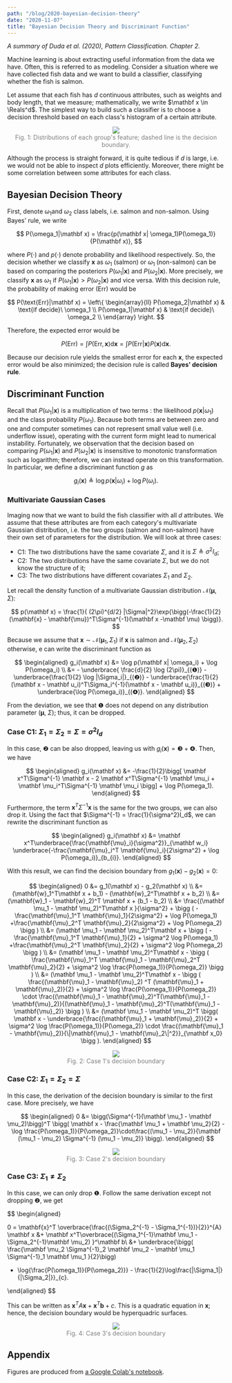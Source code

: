 ```yaml
---
path: "/blog/2020-bayesian-decision-theory"
date: "2020-11-07"
title: "Bayesian Decision Theory and Discriminant Function"
---
```


*A summary of Duda et al. (2020), Pattern Classification. Chapter 2.*

Machine learning is about extracting useful information from the data we have. Often, this is referred to as modeling. Consider a situation where we have collected fish data and we want to build a classifier, classifying whether the fish is salmon.

Let assume that each fish has $d$ continuous attributes, such as weights and body length, that we measure; mathematically, we write $\mathbf x \in \Reals^d$. The simplest way to build such a classifier is to choose a decision threshold  based on each class's histogram of a certain attribute.

<div align="center">
  <img src="https://i.imgur.com/nXxRLOb.png"/>
  <div style="color: gray">Fig. 1: Distributions of each group's feature; dashed line is the decision boundary.</div>
</div>

Although the process is straight forward, it is quite tedious if $d$  is large, i.e. we would not be able to inspect $d$ plots efficiently. Moreover, there might be some correlation between some attributes for each class.

## Bayesian Decision Theory

First, denote $\omega_1$and $\omega_2$ class labels, i.e. salmon and non-salmon. Using Bayes' rule, we write

$$
P(\omega_1|\mathbf x) = \frac{p(\mathbf x| \omega_1)P(\omega_1)}{P(\mathbf x)},
$$

where $P(\cdot)$ and $p(\cdot)$ denote probability and likelihood respectively. So, the decision whether we classify $\mathbf x$ as $\omega_1$ (salmon) or $\omega_1$ (non-salmon) can be based on comparing the posteriors $P(\omega_1|\mathbf x)$ and $P(\omega_2|\mathbf x)$. More precisely, we classify $\mathbf x$ as  $\omega_1$ if $P(\omega_1|\mathbf x) > P(\omega_2|\mathbf x)$ and vice versa. With this decision rule, the probability of making error ($\text{Err}$) would be

$$
P(\text{Err}|\mathbf x) =  \left\{ \begin{array}{ll}
   P(\omega_2|\mathbf x) & \text{if decide}\ \omega_1 \\
   P(\omega_1|\mathbf x) & \text{if decide}\ \omega_2 \\
\end{array}
\right.
$$

Therefore, the expected error would be

$$
P(\text{Err}) = \int P(\text{Err}, \mathbf x) \text{d}\mathbf x = \int P(\text{Err}| \mathbf x) P(\mathbf x) \text{d}\mathbf x.
$$

Because our decision rule yields the smallest error for each $\mathbf x$, the expected error would be also minimized; the decision rule is called **Bayes' decision rule**.

## Discriminant Function

Recall that $P(\omega_1|\mathbf x)$  is a multiplication of two terms : the likelihood $p(\mathbf x| \omega_1)$ and the class probability $P(\omega_1)$. Because both terms are between zero and one and computer sometimes can not represent small value well (i.e. underflow issue), operating with the current form might lead to numerical instability. Fortunately, we observation that the decision based on comparing $P(\omega_1|\mathbf x)$  and $P(\omega_2|\mathbf x)$ is insensitive to monotonic transformation such as logarithm; therefore, we can instead operate on this transformation. In particular, we define a discriminant function $g$  as

$$
g_i(\mathbf x) \triangleq \log p(\mathbf x|\omega_i) + \log P(\omega_i).
$$

### Multivariate Gaussian Cases

Imaging now that we want to build the fish classifier with all $d$ attributes. We assume that these attributes are from each category's multivariate Gaussian distribution, i.e. the two groups (salmon and non-salmon) have their own set of parameters for the distribution. We will look at three cases:

- C1: The two distributions have the same covariate $\Sigma$, and it is $\Sigma \triangleq \sigma^2 I_d$;
- C2: The two distributions have the same covariate $\Sigma$, but we do not know the structure of it;
- C3: The two distributions have different covariates $\Sigma_1$ and $\Sigma_2$.

Let recall the density function of a multivariate Gaussian distribution $\mathcal{N}(\mathbf \mu, \Sigma)$:

$$
p(\mathbf x) = \frac{1}{ (2\pi)^{d/2} |\Sigma|^2}\exp{\bigg(-\frac{1}{2}(\mathbf{x} - \mathbf{\mu})^T\Sigma^{-1}(\mathbf x -\mathbf \mu) \bigg)}.
$$

Because we assume that $\mathbf x \sim \mathcal N(\mathbf \mu_1, \Sigma_1)$  if $\mathbf x$ is salmon and $\mathcal N(\mathbf \mu_2, \Sigma_2)$  otherwise, e can write the discriminant function as

$$
\begin{aligned}
g_i(\mathbf x) &= \log p(\mathbf x| \omega_i) + \log P(\omega_i) \\
&= - \underbrace{ \frac{d}{2} \log (2\pi)}_{(❶)} -  \underbrace{\frac{1}{2} \log |\Sigma_i|}_{(❷)} - \underbrace{\frac{1}{2}(\mathbf x - \mathbf u_i)^T\Sigma_i^{-1}(\mathbf x - \mathbf u_i)}_{(❸)} + \underbrace{\log P(\omega_i)}_{(❹)}.
\end{aligned}
$$

From the deviation, we  see that ❶ does not depend on any distribution parameter ($\mathbf \mu$, $\Sigma)$; thus, it can be dropped.


### Case C1: $\Sigma_1 = \Sigma_2 = \Sigma = \sigma^2 I_d$

In this case, ❷ can be also dropped, leaving us with $g_i(\mathbf x) = ❸ + ❹$. Then, we have 

$$
\begin{aligned}
g_i(\mathbf x) &= -\frac{1}{2}\bigg[ \mathbf x^T\Sigma^{-1} \mathbf x - 2 \mathbf x^T\Sigma^{-1} \mathbf \mu_i + \mathbf \mu_i^T\Sigma^{-1} \mathbf \mu_i \bigg] + \log P(\omega_1).
\end{aligned}
$$

Furthermore, the term $\mathbf x^T\Sigma^{-1} \mathbf x$ is the same for the two groups, we can also drop it. Using the fact that $\Sigma^{-1} = \frac{1}{\sigma^2}I_d$, we can rewrite the discriminant function as

$$
\begin{aligned}
g_i(\mathbf x) &= \mathbf x^T\underbrace{\frac{\mathbf{\mu}_i}{\sigma^2}}_{\mathbf w_i} \underbrace{-\frac{\mathbf{\mu}_i^T \mathbf{\mu}_i}{2\sigma^2} + \log P(\omega_i)}_{b_{i}}.
\end{aligned}
$$

With this result, we can find the decision boundary from $g_1(\mathbf x) - g_2(\mathbf x) = 0$:

$$
\begin{aligned}
0 &= g_1(\mathbf x) - g_2(\mathbf  x) \\
&= (\mathbf{w}_1^T\mathbf x + b_1) - (\mathbf{w}_2^T\mathbf x + b_2) \\
&= (\mathbf{w}_1 - \mathbf{w}_2)^T \mathbf x + (b_1 - b_2) \\
&= \frac{(\mathbf \mu_1 - \mathbf \mu_2)^T\mathbf x  }{\sigma^2} + \bigg ( -\frac{\mathbf{\mu}_1^T \mathbf{\mu}_1}{2\sigma^2} + \log P(\omega_1) +\frac{\mathbf{\mu}_2^T \mathbf{\mu}_2}{2\sigma^2} + \log P(\omega_2) \bigg ) \\
&= (\mathbf \mu_1 - \mathbf \mu_2)^T\mathbf x  + \bigg ( -\frac{\mathbf{\mu}_1^T \mathbf{\mu}_1}{2} + \sigma^2 \log P(\omega_1) +\frac{\mathbf{\mu}_2^T \mathbf{\mu}_2}{2} + \sigma^2  \log P(\omega_2) \bigg ) \\
&= (\mathbf \mu_1 - \mathbf \mu_2)^T\mathbf x  - \bigg ( \frac{\mathbf{\mu}_1^T \mathbf{\mu}_1 - \mathbf{\mu}_2^T \mathbf{\mu}_2}{2} + \sigma^2 \log \frac{P(\omega_1)}{P(\omega_2)}   \bigg ) \\
&= (\mathbf \mu_1 - \mathbf \mu_2)^T\mathbf x  - \bigg ( \frac{(\mathbf{\mu}_1 - \mathbf{\mu}_2) ^T (\mathbf{\mu}_1 + \mathbf{\mu}_2)}{2}   + \sigma^2 \log \frac{P(\omega_1)}{P(\omega_2)}    \cdot \frac{(\mathbf{\mu}_1 - \mathbf{\mu}_2)^T(\mathbf{\mu}_1 - \mathbf{\mu}_2)}{(\mathbf{\mu}_1 - \mathbf{\mu}_2)^T(\mathbf{\mu}_1 - \mathbf{\mu}_2)} \bigg ) \\
&= (\mathbf \mu_1 - \mathbf \mu_2)^T \bigg( \mathbf x - \underbrace{\frac{(\mathbf{\mu}_1 + \mathbf{\mu}_2)}{2}   + \sigma^2 \log \frac{P(\omega_1)}{P(\omega_2)}    \cdot \frac{(\mathbf{\mu}_1 - \mathbf{\mu}_2)}{\|\mathbf{\mu}_1 - \mathbf{\mu}_2\|^2}}_{\mathbf x_0} \bigg ).
\end{aligned}
$$

<div align="center">
  <img src="https://i.imgur.com/8VcKKkj.png"/>
  <div style="color: gray">Fig. 2: Case 1's decision boundary</div>
</div>

### Case C2: $\Sigma_1 = \Sigma_2 = \Sigma$ 

In this case, the derivation of the decision boundary is similar to the first case. More precisely, we have

$$
\begin{aligned}
0 &= \bigg(\Sigma^{-1}(\mathbf \mu_1 - \mathbf \mu_2)\bigg)^T \bigg( \mathbf x - \frac{\mathbf \mu_1 + \mathbf \mu_2}{2} - \log \frac{P(\omega_1)}{P(\omega_2)}\cdot\frac{(\mu_1 - \mu_2)}{\mathbf (\mu_1 - \mu_2) \Sigma^{-1} (\mu_1 - \mu_2)}  \bigg).
\end{aligned}
$$

<div align="center">
  <img src="https://i.imgur.com/ytL5C49.png"/>
  <div style="color: gray">Fig. 3: Case 2's decision boundary</div>
</div>

### Case C3:  $\Sigma_1 \ne \Sigma_2$

In this case, we can only drop ❶. Follow the same derivation except not dropping ❷, we get 

$$
\begin{aligned}

0 = \mathbf{x}^T \overbrace{\frac{(\Sigma_2^{-1} - \Sigma_1^{-1})}{2}}^{A} \mathbf x  &+ \mathbf x^T\overbrace{(\Sigma_1^{-1}\mathbf \mu_1 - \Sigma_2^{-1}\mathbf \mu_2) }^\mathbf b\\
&+ \underbrace{\bigg( \frac{\mathbf \mu_2 \Sigma^{-1}_2 \mathbf \mu_2 - \mathbf \mu_1 \Sigma^{-1}_1 \mathbf \mu_1 }{2}\bigg) 
+ \log{\frac{P(\omega_1)}{P(\omega_2)}} - \frac{1}{2}\log\frac{|\Sigma_1|}{|\Sigma_2|}}_{c}.

\end{aligned}
$$

This can be written as $\mathbf x^T A \mathbf x + \mathbf x^T \mathbf b + c.$ This is a quadratic equation in $\mathbf x$; hence, the decision boundary would be hyperquadric surfaces.

<div align="center">
  <img src="https://i.imgur.com/1kR4sQH.png"/>
  <div style="color: gray">Fig. 4: Case 3's decision boundary</div>
</div>

## Appendix

Figures are produced from [a Google Colab's notebook](https://colab.research.google.com/drive/1BXYvMHMCL3uzy5OCEkW2JbBP07LkQ_8b?usp=sharing).